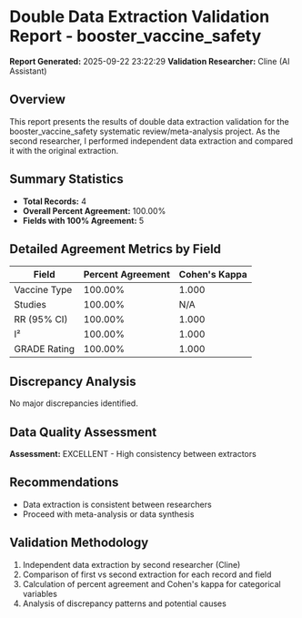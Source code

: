 # Double Data Extraction Validation Report - booster_vaccine_safety

**Report Generated:** 2025-09-22 23:22:29
**Validation Researcher:** Cline (AI Assistant)

## Overview
This report presents the results of double data extraction validation for the booster_vaccine_safety systematic review/meta-analysis project. As the second researcher, I performed independent data extraction and compared it with the original extraction.

## Summary Statistics
- **Total Records:** 4
- **Overall Percent Agreement:** 100.00%
- **Fields with 100% Agreement:** 5

## Detailed Agreement Metrics by Field

| Field | Percent Agreement | Cohen's Kappa |
|-------|------------------|---------------|
| Vaccine Type | 100.00% | 1.000 |
| Studies | 100.00% | N/A |
| RR (95% CI) | 100.00% | 1.000 |
| I² | 100.00% | 1.000 |
| GRADE Rating | 100.00% | 1.000 |

## Discrepancy Analysis

No major discrepancies identified.

## Data Quality Assessment

**Assessment:** EXCELLENT - High consistency between extractors

## Recommendations

- Data extraction is consistent between researchers
- Proceed with meta-analysis or data synthesis

## Validation Methodology

1. Independent data extraction by second researcher (Cline)
2. Comparison of first vs second extraction for each record and field
3. Calculation of percent agreement and Cohen's kappa for categorical variables
4. Analysis of discrepancy patterns and potential causes
